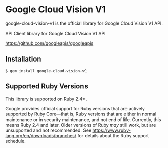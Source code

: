 # Google Cloud Vision V1

google-cloud-vision-v1 is the official library for Google Cloud Vision V1 API.

API Client library for Google Cloud Vision V1 API

https://github.com/googleapis/googleapis

## Installation

```
$ gem install google-cloud-vision-v1
```

## Supported Ruby Versions

This library is supported on Ruby 2.4+.

Google provides official support for Ruby versions that are actively supported
by Ruby Core—that is, Ruby versions that are either in normal maintenance or
in security maintenance, and not end of life. Currently, this means Ruby 2.4
and later. Older versions of Ruby _may_ still work, but are unsupported and not
recommended. See https://www.ruby-lang.org/en/downloads/branches/ for details
about the Ruby support schedule.
